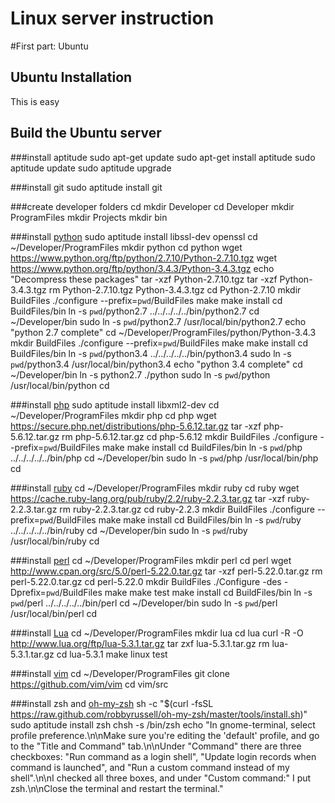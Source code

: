 Linux server instruction
========================

#First part: Ubuntu

Ubuntu Installation
------------------

This is easy

Build the Ubuntu server
----------------------

###install aptitude
        sudo apt-get update
        sudo apt-get install aptitude
        sudo aptitude update
        sudo aptitude upgrade

###install git
        sudo aptitude install git

###create developer folders
        cd
        mkdir Developer
        cd Developer
        mkdir ProgramFiles
        mkdir Projects
        mkdir bin

###install [python](https://www.python.org/downloads/source/)
        sudo aptitude install libssl-dev openssl
        cd ~/Developer/ProgramFiles
        mkdir python
        cd python
        wget https://www.python.org/ftp/python/2.7.10/Python-2.7.10.tgz
        wget https://www.python.org/ftp/python/3.4.3/Python-3.4.3.tgz
        echo "Decompress these packages"
        tar -xzf Python-2.7.10.tgz
        tar -xzf Python-3.4.3.tgz
        rm Python-2.7.10.tgz Python-3.4.3.tgz
        cd Python-2.7.10
        mkdir BuildFiles
        ./configure --prefix=`pwd`/BuildFiles
        make
        make install
        cd BuildFiles/bin
        ln -s `pwd`/python2.7 ../../../../../bin/python2.7
        cd ~/Developer/bin
        sudo ln -s `pwd`/python2.7 /usr/local/bin/python2.7
        echo "python 2.7 complete"
        cd ~/Developer/ProgramFiles/python/Python-3.4.3
        mkdir BuildFiles
        ./configure --prefix=`pwd`/BuildFiles
        make
        make install
        cd BuildFiles/bin
        ln -s `pwd`/python3.4 ../../../../../bin/python3.4
        sudo ln -s `pwd`/python3.4 /usr/local/bin/python3.4
        echo "python 3.4 complete"
        cd ~/Developer/bin
        ln -s python2.7 ./python
        sudo ln -s `pwd`/python /usr/local/bin/python
        cd

###install [php](https://secure.php.net/downloads.php)
        sudo aptitude install libxml2-dev
        cd ~/Developer/ProgramFiles
        mkdir php
        cd php
        wget https://secure.php.net/distributions/php-5.6.12.tar.gz
        tar -xzf php-5.6.12.tar.gz
        rm php-5.6.12.tar.gz
        cd php-5.6.12
        mkdir BuildFiles
        ./configure --prefix=`pwd`/BuildFiles
        make
        make install
        cd BuildFiles/bin
        ln -s `pwd`/php ../../../../../bin/php
        cd ~/Developer/bin
        sudo ln -s `pwd`/php /usr/local/bin/php
        cd

###install [ruby](https://www.ruby-lang.org/en/downloads/)
        cd ~/Developer/ProgramFiles
        mkdir ruby
        cd ruby
        wget https://cache.ruby-lang.org/pub/ruby/2.2/ruby-2.2.3.tar.gz
        tar -xzf ruby-2.2.3.tar.gz
        rm ruby-2.2.3.tar.gz
        cd ruby-2.2.3
        mkdir BuildFiles
        ./configure --prefix=`pwd`/BuildFiles
        make
        make install
        cd BuildFiles/bin
        ln -s `pwd`/ruby ../../../../../bin/ruby
        cd ~/Developer/bin
        sudo ln -s `pwd`/ruby /usr/local/bin/ruby
        cd

###install [perl](http://www.cpan.org/src/README.html)
        cd ~/Developer/ProgramFiles
        mkdir perl
        cd perl
        wget http://www.cpan.org/src/5.0/perl-5.22.0.tar.gz
        tar -xzf perl-5.22.0.tar.gz
        rm perl-5.22.0.tar.gz
        cd perl-5.22.0
        mkdir BuildFiles
        ./Configure -des -Dprefix=`pwd`/BuildFiles
        make
        make test
        make install
        cd BuildFiles/bin
        ln -s `pwd`/perl ../../../../../bin/perl
        cd ~/Developer/bin
        sudo ln -s `pwd`/perl /usr/local/bin/perl
        cd

###install [Lua](http://www.lua.org/download.html)
        cd ~/Developer/ProgramFiles
        mkdir lua
        cd lua
        curl -R -O http://www.lua.org/ftp/lua-5.3.1.tar.gz
        tar zxf lua-5.3.1.tar.gz
        rm lua-5.3.1.tar.gz
        cd lua-5.3.1
        make linux test

###install [vim](https://github.com/vim/vim)
        cd ~/Developer/ProgramFiles
        git clone https://github.com/vim/vim
        cd vim/src

###install zsh and [oh-my-zsh](https://github.com/robbyrussell/oh-my-zsh)
        sh -c "$(curl -fsSL https://raw.github.com/robbyrussell/oh-my-zsh/master/tools/install.sh)" 
        sudo aptitude install zsh
        chsh -s /bin/zsh
        echo "In gnome-terminal, select profile preference.\n\nMake sure you're editing the 'default' profile, and go to the "Title and Command" tab.\n\nUnder "Command" there are three checkboxes: "Run command as a login shell", "Update login records when command is launched", and "Run a custom command instead of my shell".\n\nI checked all three boxes, and under "Custom command:" I put zsh.\n\nClose the terminal and restart the terminal."

